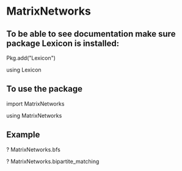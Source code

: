 # MatrixNetworks
## To be able to see documentation make sure package Lexicon is installed:
Pkg.add("Lexicon")

using Lexicon

## To use the package
import MatrixNetworks

using MatrixNetworks

## Example
? MatrixNetworks.bfs

? MatrixNetworks.bipartite_matching

